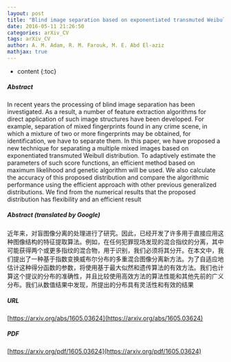```yaml
---
layout: post
title: "Blind image separation based on exponentiated transmuted Weibull distribution"
date: 2016-05-11 21:26:50
categories: arXiv_CV
tags: arXiv_CV
author: A. M. Adam, R. M. Farouk, M. E. Abd El-aziz
mathjax: true
---
```


* content
{:toc}

##### Abstract
In recent years the processing of blind image separation has been investigated. As a result, a number of feature extraction algorithms for direct application of such image structures have been developed. For example, separation of mixed fingerprints found in any crime scene, in which a mixture of two or more fingerprints may be obtained, for identification, we have to separate them. In this paper, we have proposed a new technique for separating a multiple mixed images based on exponentiated transmuted Weibull distribution. To adaptively estimate the parameters of such score functions, an efficient method based on maximum likelihood and genetic algorithm will be used. We also calculate the accuracy of this proposed distribution and compare the algorithmic performance using the efficient approach with other previous generalized distributions. We find from the numerical results that the proposed distribution has flexibility and an efficient result

##### Abstract (translated by Google)
近年来，对盲图像分离的处理进行了研究。因此，已经开发了许多用于直接应用这种图像结构的特征提取算法。例如，在任何犯罪现场发现的混合指纹的分离，其中可能获得两个或更多指纹的混合物，用于识别，我们必须将其分开。在本文中，我们提出了一种基于指数变换威布尔分布的多重混合图像分离新方法。为了自适应地估计这种得分函数的参数，将使用基于最大似然和遗传算法的有效方法。我们也计算这个提议的分布的准确性，并且比较使用高效方法的算法性能和其他先前的广义分布。我们从数值结果中发现，所提出的分布具有灵活性和有效的结果

##### URL
[https://arxiv.org/abs/1605.03624](https://arxiv.org/abs/1605.03624)

##### PDF
[https://arxiv.org/pdf/1605.03624](https://arxiv.org/pdf/1605.03624)


